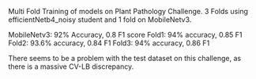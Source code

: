 Multi Fold Training of models on Plant Pathology Challenge. 3 Folds using efficientNetb4_noisy student and 1 fold on MobileNetv3.

MobileNetv3: 92% Accuracy, 0.8 F1 score
Fold1: 94% accuracy, 0.85 F1
Fold2: 93.6% accuracy, 0.84 F1
Fold3: 94% accuracy, 0.86 F1

There seems to be a problem with the test dataset on this challenge, as there is a massive CV-LB discrepancy.
